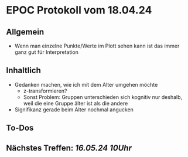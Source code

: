 # EPOC Protokoll vom 18.04.24
## Allgemein
- Wenn man einzelne Punkte/Werte im Plott sehen kann ist das immer ganz gut für Interpretation
## Inhaltlich
- Gedanken machen, wie ich mit dem Alter umgehen möchte
  - z-transformieren?
  - Sonst Problem: Gruppen unterschieden sich kognitiv nur deshalb, weil die eine Gruppe älter ist als die andere
- Signifikanz gerade beim Alter nochmal angucken
## To-Dos
## Nächstes Treffen: *16.05.24 10Uhr*
